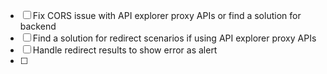 - [ ] Fix CORS issue with API explorer proxy APIs or find a solution for backend
- [ ] Find a solution for redirect scenarios if using API explorer proxy APIs
- [ ] Handle redirect results to show error as alert
- [ ]
